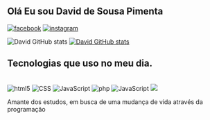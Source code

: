## Olá Eu sou David de Sousa Pimenta

[![facebook](https://img.shields.io/badge/Facebook-1877F2?style=for-the-badge&logo=facebook&logoColor=white)](https://www.facebook.com/david.pimenta.718)
[![instagram](https://img.shields.io/badge/Instagram-E4405F?style=for-the-badge&logo=instagram&logoColor=white)](https://www.instagram.com/david.pimenta.718/)

![David GitHub stats](https://github-readme-stats.vercel.app/api?username=Davidpimenta&show_icons=true&theme=radical)
[![David GitHub stats](https://github-readme-stats.vercel.app/api?username=Davidpimenta)](https://github.com/anuraghazra/github-readme-stats)

## Tecnologias que uso no meu dia.

<div style="display: inline_block"></br>
    <img aling="center" alt="html5" src="https://img.shields.io/badge/HTML5-E34F26?style=for-the-badge&logo=html5&logoColor=white" />
    <img aling="center" alt="CSS" src="https://img.shields.io/badge/CSS3-1572B6?style=for-the-badge&logo=css3&logoColor=white" />
    <img aling="center" alt="JavaScript" src="https://img.shields.io/badge/JavaScript-F7DF1E?style=for-the-badge&logo=javascript&logoColor=black" />
    <img aling="center" alt="php" src="https://img.shields.io/badge/PHP-777BB4?style=for-the-badge&logo=php&logoColor=white" />
    <img aling="center" alt="JavaScript" src="https://img.shields.io/badge/SQL-4479A1?style=for-the-badge&logo=sql&logoColor=white" />
    <img src="https://img.shields.io/badge/SASS-C55B8F?style=for-the-badge&logo=SASS&logoColor=white"/>
          
          
</div>

Amante dos estudos, em busca de uma mudança de vida através da programação
